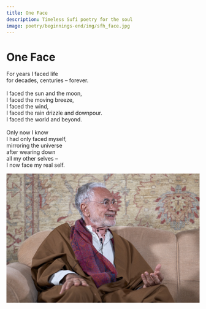 ```yaml
---
title: One Face
description: Timeless Sufi poetry for the soul
image: poetry/beginnings-end/img/sfh_face.jpg
---
```


# One Face

<div class="aphorism-text">

For years I faced life  <br/>
for decades, centuries – forever. <br/>
   <br/>
I faced the sun and the moon,  <br/>
I faced the moving breeze,  <br/>
I faced the wind,  <br/>
I faced the rain drizzle and downpour.  <br/>
I faced the world and beyond.  <br/>
  <br/>
Only now I know  <br/>
I had only faced myself,  <br/>
mirroring the universe  <br/>
after wearing down  <br/>
all my other selves –  <br/>
I now face my real self.  <br/>

</div>

![One Face](./img/sfh_face.jpg)